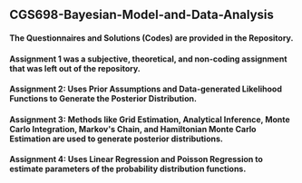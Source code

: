 ## CGS698-Bayesian-Model-and-Data-Analysis
#### The Questionnaires and Solutions (Codes) are provided in the Repository.
#### Assignment 1 was a subjective, theoretical, and non-coding assignment that was left out of the repository.
#### Assignment 2: Uses Prior Assumptions and Data-generated Likelihood Functions to Generate the Posterior Distribution.
#### Assignment 3: Methods like Grid Estimation, Analytical Inference, Monte Carlo Integration, Markov's Chain, and Hamiltonian Monte Carlo Estimation are used to generate posterior distributions.
#### Assignment 4: Uses Linear Regression and Poisson Regression to estimate parameters of the probability distribution functions.
